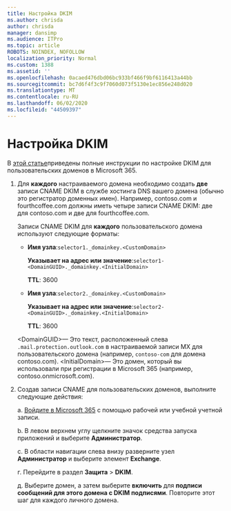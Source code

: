 ```yaml
---
title: Настройка DKIM
ms.author: chrisda
author: chrisda
manager: dansimp
ms.audience: ITPro
ms.topic: article
ROBOTS: NOINDEX, NOFOLLOW
localization_priority: Normal
ms.custom: 1388
ms.assetid: ''
ms.openlocfilehash: 0acaed476dbd06bc933bf466f9bf6116413a44bb
ms.sourcegitcommit: bc7d6f4f3c9f7060d073f5130e1ec856e248d020
ms.translationtype: MT
ms.contentlocale: ru-RU
ms.lasthandoff: 06/02/2020
ms.locfileid: "44509397"
---
```

# <a name="setup-dkim"></a>Настройка DKIM

В [этой статье](https://docs.microsoft.com/microsoft-365/security/office-365-security/use-dkim-to-validate-outbound-email#steps-you-need-to-do-to-manually-set-up-dkim)приведены полные инструкции по настройке DKIM для пользовательских доменов в Microsoft 365.

1. Для **каждого** настраиваемого домена необходимо создать **две** записи CNAME DKIM в службе хостинга DNS вашего домена (обычно это регистратор доменных имен). Например, contoso.com и fourthcoffee.com должны иметь четыре записи CNAME DKIM: две для contoso.com и две для fourthcoffee.com.

   Записи CNAME DKIM для **каждого** пользовательского домена используют следующие форматы:

   - **Имя узла**:`selector1._domainkey.<CustomDomain>`

     **Указывает на адрес или значение**:`selector1-<DomainGUID>._domainkey.<InitialDomain>`

     **TTL**: 3600

   - **Имя узла**:`selector2._domainkey.<CustomDomain>`

     **Указывает на адрес или значение**:`selector2-<DomainGUID>._domainkey.<InitialDomain>`

     **TTL**: 3600

   \<DomainGUID\>— Это текст, расположенный слева `.mail.protection.outlook.com` в настраиваемой записи MX для пользовательского домена (например, `contoso-com` для домена contoso.com). \<InitialDomain\>— Это домен, который вы использовали при регистрации в Microsoft 365 (например, contoso.onmicrosoft.com).

2. Создав записи CNAME для пользовательских доменов, выполните следующие действия:

   a. [Войдите в Microsoft 365](https://support.office.microsoft.com/article/e9eb7d51-5430-4929-91ab-6157c5a050b4) с помощью рабочей или учебной учетной записи.

   b. В левом верхнем углу щелкните значок средства запуска приложений и выберите **Администратор**.

   c. В области навигации слева внизу разверните узел **Администратор** и выберите элемент **Exchange**.

   г. Перейдите в раздел **Защита**  >  **DKIM**.

   д. Выберите домен, а затем выберите **включить** для **подписи сообщений для этого домена с DKIM подписями**. Повторите этот шаг для каждого личного домена.
